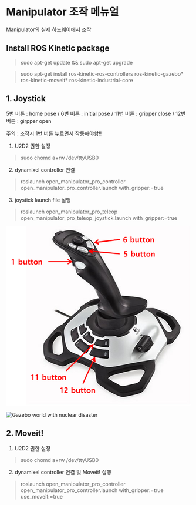 # Manipulator 조작 메뉴얼
 Manipulator의 실제 하드웨어에서 조작

## Install ROS Kinetic package

> sudo apt-get update && sudo apt-get upgrade

> sudo apt-get install ros-kinetic-ros-controllers ros-kinetic-gazebo* ros-kinetic-moveit* ros-kinetic-industrial-core

## 1. Joystick

5번 버튼 : home pose /
6번 버튼 : initial pose /
11번 버튼 : gripper close /
12번 버튼 : girpper open

주의 : 조작시 1번 버튼 누르면서 작동해야함!!

1. U2D2 권한 설정
> sudo chomd a+rw /dev/ttyUSB0

2. dynamixel controller 연결
> roslaunch open_manipulator_pro_controller open_manipulator_pro_controller.launch with_gripper:=true

3. joystick launch file 실행
> roslaunch open_manipulator_pro_teleop open_manipulator_pro_teleop_joystick.launch with_gripper:=true

![picture1](https://github.com/YDK18/OM_pro_joystick/blob/master/image/picture1.png)

![Gazebo world with nuclear disaster](https://github.com/Fred159/aecobot/blob/master/scene.png)
## 2. Moveit!

1. U2D2 권한 설정
> sudo chomd a+rw /dev/ttyUSB0

2. dynamixel controller 연결 및 Moveit! 실행
> roslaunch open_manipulator_pro_controller open_manipulator_pro_controller.launch with_gripper:=true use_moveit:=true

